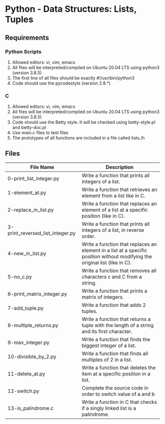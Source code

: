 # Python - Data Structures: Lists, Tuples

## Requirements
### Python Scripts
1. Allowed editors: vi, vim, emacs
2. All files will be interpreted/compiled on Ubuntu 20.04 LTS using python3 (version 3.8.5)
3. The first line of all files should be exactly #!/usr/bin/python3
4. Code should use the pycodestyle (version 2.8.\*)

### C
1. Allowed editors: vi, vim, emacs
2. All files will be interpreted/compiled on Ubuntu 20.04 LTS using python3 (version 3.8.5)
3. Code should use the Betty style. It will be checked using betty-style.pl and betty-doc.pl
4. Use main.c files to test files
5. The prototypes of all functions are included in a file called lists./h

## Files
| File Name | Description |
| ----------| ------------|
| 0-print_list_integer.py | Write a function that prints all integers of a list. |
| 1-element_at.py | Write a function that retrieves an element from a list like in C. |
| 2-replace_in_list.py | Write a function that replaces an element of a list at a specific position (like in C). |
| 3-print_reversed_list_integer.py | Write a function that prints all integers of a list, in reverse order. |
| 4-new_in_list.py | Write a function that replaces an element in a list at a specific position without modifying the original list (like in C). |
| 5-no_c.py | Write a function that removes all characters c and C from a string. |
| 6-print_matrix_integer.py | Write a function that prints a matrix of integers. |
| 7-add_tuple.py | Write a function that adds 2 tuples. |
| 8-multiple_returns.py | Write a function that returns a tuple with the length of a string and its first character. |
| 9-max_integer.py | Write a function that finds the biggest integer of a list. |
| 10-divisible_by_2.py | Write a function that finds all multiples of 2 in a list. |
| 11-delete_at.py | Write a function that deletes the item at a specific position in a list. |
| 12-switch.py | Complete the source code in order to switch value of a and b |
| 13-is_palindrome.c | Write a function in C that checks if a singly linked list is a palindrome. |
